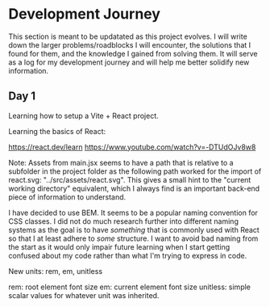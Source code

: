 # Development Journey

This section is meant to be updatated as this project evolves. I will write down the larger problems/roadblocks I will encounter, the solutions that I found for them, and the knowledge I gained from solving them. It will serve as a log for my development journey and will help me better solidify new information.

## Day 1 

Learning how to setup a Vite + React project. 

Learning the basics of React:

https://react.dev/learn
https://www.youtube.com/watch?v=-DTUdOJv8w8 

Note: Assets from main.jsx seems to have a path that is relative to a subfolder in the project folder as the following path worked for the import of react.svg: "../src/assets/react.svg". This gives a small hint to the "current working directory" equivalent, which I always find is an important back-end piece of information to understand.

I have decided to use BEM. It seems to be a popular naming convention for CSS classes. I did not do much research further into different naming systems as the goal is to have *something* that is commonly used with React so that I at least adhere to *some* structure. I want to avoid bad naming from the start as it would only impair future learning when I start getting confused about my code rather than what I'm trying to express in code.

New units: rem, em, unitless

rem: root element font size
em: current element font size
unitless: simple scalar values for whatever unit was inherited.